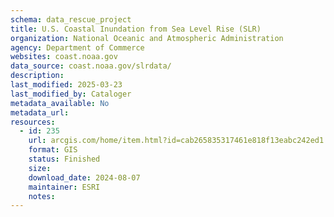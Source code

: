 ```yaml
---
schema: data_rescue_project 
title: U.S. Coastal Inundation from Sea Level Rise (SLR)
organization: National Oceanic and Atmospheric Administration
agency: Department of Commerce
websites: coast.noaa.gov
data_source: coast.noaa.gov/slrdata/
description: 
last_modified: 2025-03-23
last_modified_by: Cataloger
metadata_available: No
metadata_url: 
resources:
  - id: 235
    url: arcgis.com/home/item.html?id=cab265835317461e818f13eabc242ed1
    format: GIS
    status: Finished
    size: 
    download_date: 2024-08-07
    maintainer: ESRI
    notes: 
---
```

